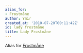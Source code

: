 ```yaml
---
alias_for:
- Frostmåne
author: Ymir
created_at: '2010-07-20T00:11:42Z'
id: lady frostmåne
title: Lady Frostmåne
---
```

Alias for [Frostmåne]

  [Frostmåne]: Frostmåne